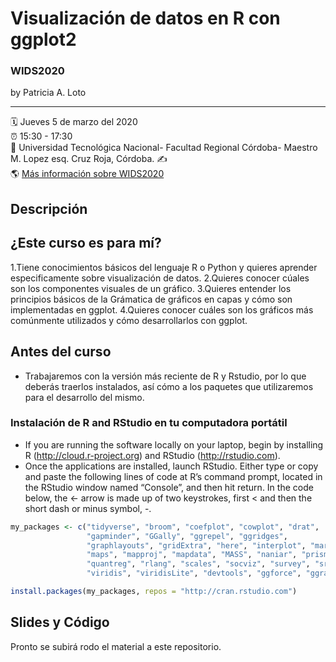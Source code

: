 

Visualización de datos en R con ggplot2
================

### WIDS2020

by Patricia A. Loto

-----

:spiral_calendar: Jueves 5 de marzo del 2020  
:alarm_clock:     15:30 - 17:30  
:hotel:           Universidad Tecnológica Nacional- Facultad Regional Córdoba- Maestro M. Lopez esq. Cruz Roja, Córdoba.
:writing_hand:    
:earth_americas:  [Más información sobre WIDS2020](https://http://metcba.org/)  

## Descripción

## ¿Este curso es para mí?
1.Tiene conocimientos básicos del lenguaje R o Python y quieres aprender especificamente sobre visualización de datos.
2.Quieres conocer cúales son los componentes visuales de un gráfico.
3.Quieres entender los principios básicos de la Grámatica de gráficos en capas y cómo son implementadas en ggplot.
4.Quieres conocer cuáles son los gráficos más comúnmente utilizados y cómo desarrollarlos con ggplot. 

## Antes del curso

- Trabajaremos con la versión más reciente de R y Rstudio, por lo que deberás traerlos instalados, así cómo a los paquetes que utilizaremos para el desarrollo del mismo.

### Instalación de R and RStudio en tu computadora portátil

- If you are running the software locally on your laptop, begin by installing R (<http://cloud.r-project.org>) and RStudio (<http://rstudio.com>). 
- Once the applications are installed, launch RStudio. Either type or copy and paste the following lines of code at R’s command prompt, located in the RStudio window named “Console”, and then hit return. In the code below, the <- arrow is made up of two keystrokes, first < and then the short dash or minus symbol, -.

``` R
my_packages <- c("tidyverse", "broom", "coefplot", "cowplot", "drat",
                 "gapminder", "GGally", "ggrepel", "ggridges",  
                 "graphlayouts", "gridExtra", "here", "interplot", "margins", 
                 "maps", "mapproj", "mapdata", "MASS", "naniar", "prismatic", 
                 "quantreg", "rlang", "scales", "socviz", "survey", "srvyr", 
                 "viridis", "viridisLite", "devtools", "ggforce", "ggraph", "sf")

install.packages(my_packages, repos = "http://cran.rstudio.com")

```
## Slides y Código
Pronto se subirá rodo el material a este repositorio.
